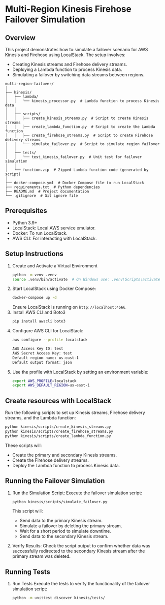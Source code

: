 # Multi-Region Kinesis Firehose Failover Simulation

## Overview
This project demonstrates how to simulate a failover scenario for AWS Kinesis and Firehose using LocalStack. The setup involves:

- Creating Kinesis streams and Firehose delivery streams.
- Deploying a Lambda function to process Kinesis data.
- Simulating a failover by switching data streams between regions.

```
multi-region-failover/
│
├── kinesis/
│   ├── lambda/
│   │   └── kinesis_processor.py  # Lambda function to process Kinesis data
│   │
│   ├── scripts/
│   │   ├── create_kinesis_streams.py  # Script to create Kinesis streams
│   │   ├── create_lambda_function.py  # Script to create the Lambda function
│   │   ├── create_firehose_streams.py  # Script to create Firehose delivery streams
│   │   └── simulate_failover.py  # Script to simulate region failover
│   │
│   ├── tests/
│   │   └── test_kinesis_failover.py  # Unit test for failover simulation
│   │
│   └── function.zip  # Zipped Lambda function code (generated by script)
│
├── docker-compose.yml  # Docker Compose file to run LocalStack
├── requirements.txt  # Python dependencies
├── README.md  # Project documentation
└── .gitignore  # Git ignore file
```

## Prerequisites
- Python 3.9+
- LocalStack: Local AWS service emulator.
- Docker: To run LocalStack.
- AWS CLI: For interacting with LocalStack.

## Setup Instructions

1. Create and Activate a Virtual Environment
   ```sh
   python -m venv .venv
   source .venv/bin/activate  # On Windows use: .venv\Scripts\activate
   ```
2. Start LocalStack using Docker Compose:
   ```sh
   docker-compose up -d
   ```
   Ensure LocalStack is running on `http://localhost:4566`.
3. Install AWS CLI and Boto3
   ```sh
   pip install awscli boto3
   ```
4. Configure AWS CLI for LocalStack:
   ```sh
   aws configure --profile localstack
   ```
   ```sh
   AWS Access Key ID: test
   AWS Secret Access Key: test
   Default region name: us-east-1
   Default output format: json
   ```
5. Use the profile with LocalStack by setting an environment variable:
   ```sh
   export AWS_PROFILE=localstack
   export AWS_DEFAULT_REGION=us-east-1
   ```

## Create resources with LocalStack
Run the following scripts to set up Kinesis streams, Firehose delivery streams, and the Lambda function:
```sh
python kinesis/scripts/create_kinesis_streams.py
python kinesis/scripts/create_firehose_streams.py
python kinesis/scripts/create_lambda_function.py
```

These scripts will:
- Create the primary and secondary Kinesis streams.
- Create the Firehose delivery streams.
- Deploy the Lambda function to process Kinesis data.

## Running the Failover Simulation

1. Run the Simulation Script:
   Execute the failover simulation script:
   ```sh
   python kinesis/scripts/simulate_failover.py
   ```
   This script will:

   - Send data to the primary Kinesis stream.
   - Simulate a failover by deleting the primary stream.
   - Wait for a short period to simulate downtime.
   - Send data to the secondary Kinesis stream. 

2. Verify Results:
   Check the script output to confirm whether data was successfully redirected to the secondary Kinesis stream after the primary stream was deleted.

## Running Tests
1. Run Tests
   Execute the tests to verify the functionality of the failover simulation script:
   ```sh
   python -m unittest discover kinesis/tests/
   ```
